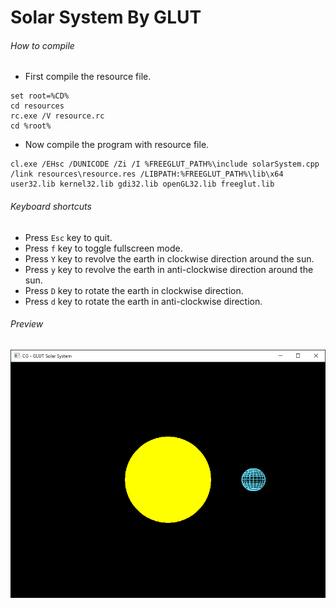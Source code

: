 Solar System By GLUT
====================

###### How to compile

- First compile the resource file.

```
set root=%CD%
cd resources
rc.exe /V resource.rc
cd %root%
```

- Now compile the program with resource file.

```
cl.exe /EHsc /DUNICODE /Zi /I %FREEGLUT_PATH%\include solarSystem.cpp /link resources\resource.res /LIBPATH:%FREEGLUT_PATH%\lib\x64 user32.lib kernel32.lib gdi32.lib openGL32.lib freeglut.lib
```

###### Keyboard shortcuts
- Press ```Esc``` key to quit.
- Press ```f``` key to toggle fullscreen mode.
- Press ```Y``` key to revolve the earth in clockwise direction around the sun.
- Press ```y``` key to revolve the earth in anti-clockwise direction around the sun.
- Press ```D``` key to rotate the earth in clockwise direction.
- Press ```d``` key to rotate the earth in anti-clockwise direction.

###### Preview
![solarSystem][solarSystem-image]

[//]: # "Image declaration"

[solarSystem-image]: ./preview/solarSystem.png "Solar System"
